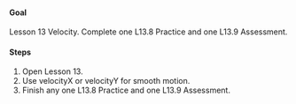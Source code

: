 #### Goal

Lesson 13 Velocity. Complete one L13.8 Practice and one L13.9 Assessment.

#### Steps

1. Open Lesson 13.
2. Use velocityX or velocityY for smooth motion.
3. Finish any one L13.8 Practice and one L13.9 Assessment.
